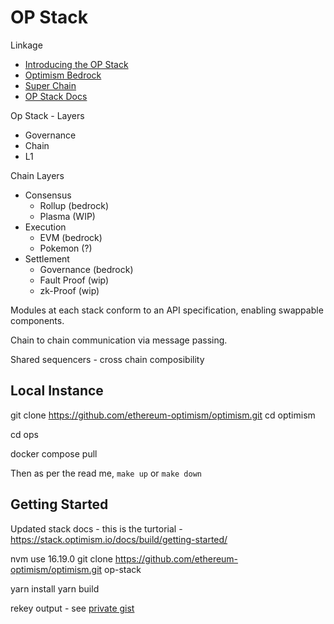 # OP Stack

Linkage

* [Introducing the OP Stack](https://optimism.mirror.xyz/fLk5UGjZDiXFuvQh6R_HscMQuuY9ABYNF7PI76-qJYs)
* [Optimism Bedrock](https://dev.optimism.io/introducing-optimism-bedrock/)
* [Super Chain](https://optimism.mirror.xyz/2jk3D1Y8-hid8YOCUUa6yXmsyzNCYYyFJP0Nhaey9x0)
* [OP Stack Docs](https://stack.optimism.io/)


Op Stack - Layers

* Governance
* Chain
* L1

Chain Layers

* Consensus
    * Rollup (bedrock)
    * Plasma (WIP)
* Execution
    * EVM (bedrock)
    * Pokemon (?)
* Settlement
    * Governance (bedrock)
    * Fault Proof (wip)
    * zk-Proof (wip)


Modules at each stack conform to an API specification, enabling swappable components.

Chain to chain communication via message passing.

Shared sequencers - cross chain composibility

## Local Instance

git clone https://github.com/ethereum-optimism/optimism.git
cd optimism

cd ops

docker compose pull

Then as per the read me, `make up` or `make down`

## Getting Started

Updated stack docs - this is the turtorial - https://stack.optimism.io/docs/build/getting-started/

nvm use 16.19.0
git clone https://github.com/ethereum-optimism/optimism.git op-stack

yarn install
yarn build

rekey output - see [private gist](https://gist.github.com/d-smith/235222ac3a245ffd373073464d766c63) 



